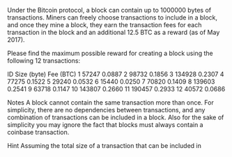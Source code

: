 Under the Bitcoin protocol, a block can contain up to 1000000 bytes of transactions.
Miners can freely choose transactions to include in a block, and once they mine a block, they
earn the transaction fees for each transaction in the block and an additional 12.5 BTC as a
reward (as of May 2017).

Please find the maximum possible reward for creating a block using the following 12
transactions:

ID Size (byte) Fee (BTC)
1  57247       0.0887
2  98732       0.1856
3  134928      0.2307
4  77275       0.1522
5  29240       0.0532
6  15440       0.0250
7  70820       0.1409
8  139603      0.2541
9  63718       0.1147
10 143807      0.2660
11 190457      0.2933
12 40572       0.0686

Notes
A block cannot contain the same transaction more than once.
For simplicity, there are no dependencies between transactions, and any combination of
transactions can be included in a block.
Also for the sake of simplicity you may ignore the fact that blocks must always contain a
coinbase transaction.

Hint
Assuming the total size of a transaction that can be included in
